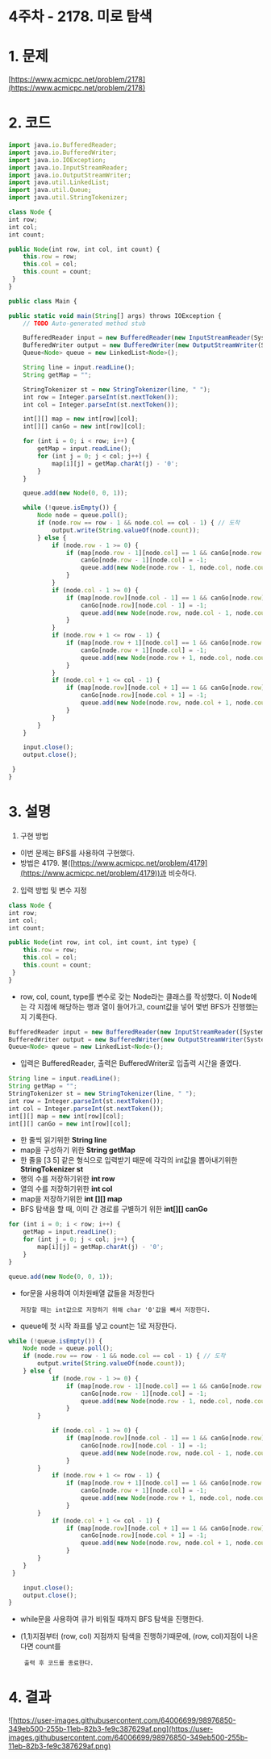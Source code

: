 # 4주차 - 2178. 미로 탐색

# 1. 문제

[https://www.acmicpc.net/problem/2178](https://www.acmicpc.net/problem/2178)

# 2. 코드

```jsx
import java.io.BufferedReader;
import java.io.BufferedWriter;
import java.io.IOException;
import java.io.InputStreamReader;
import java.io.OutputStreamWriter;
import java.util.LinkedList;
import java.util.Queue;
import java.util.StringTokenizer;
```

```jsx
class Node {
int row;
int col;
int count;
```

```jsx
public Node(int row, int col, int count) {
	this.row = row;
	this.col = col;
	this.count = count;
 }
}

```

```jsx
public class Main {
```

```jsx
public static void main(String[] args) throws IOException {
	// TODO Auto-generated method stub

	BufferedReader input = new BufferedReader(new InputStreamReader(System.in));
	BufferedWriter output = new BufferedWriter(new OutputStreamWriter(System.out));
	Queue<Node> queue = new LinkedList<Node>();

	String line = input.readLine();
	String getMap = "";

	StringTokenizer st = new StringTokenizer(line, " ");
	int row = Integer.parseInt(st.nextToken());
	int col = Integer.parseInt(st.nextToken());

	int[][] map = new int[row][col];
	int[][] canGo = new int[row][col];

	for (int i = 0; i < row; i++) {
		getMap = input.readLine();
		for (int j = 0; j < col; j++) {
			map[i][j] = getMap.charAt(j) - '0';
		}
	}

	queue.add(new Node(0, 0, 1));

	while (!queue.isEmpty()) {
		Node node = queue.poll();
		if (node.row == row - 1 && node.col == col - 1) { // 도착
			output.write(String.valueOf(node.count));
		} else {
			if (node.row - 1 >= 0) {
				if (map[node.row - 1][node.col] == 1 && canGo[node.row - 1][node.col] == 0) { // 위로 이동
					canGo[node.row - 1][node.col] = -1;
					queue.add(new Node(node.row - 1, node.col, node.count + 1));
				}
			}
			if (node.col - 1 >= 0) {
				if (map[node.row][node.col - 1] == 1 && canGo[node.row][node.col - 1] == 0) { // 왼쪽으로 이동
					canGo[node.row][node.col - 1] = -1;
					queue.add(new Node(node.row, node.col - 1, node.count + 1));
				}
			}
			if (node.row + 1 <= row - 1) {
				if (map[node.row + 1][node.col] == 1 && canGo[node.row + 1][node.col] == 0) { // 아래로 이동
					canGo[node.row + 1][node.col] = -1;
					queue.add(new Node(node.row + 1, node.col, node.count + 1));
				}
			}
			if (node.col + 1 <= col - 1) {
				if (map[node.row][node.col + 1] == 1 && canGo[node.row][node.col + 1] == 0) { // 오른쪽 이동
					canGo[node.row][node.col + 1] = -1;
					queue.add(new Node(node.row, node.col + 1, node.count + 1));
				}
			}
		}
	}

	input.close();
	output.close();

 }
}

```

# 3. 설명

1. 구현 방법
- 이번 문제는 BFS를 사용하여 구현했다.
- 방법은 4179. 불([https://www.acmicpc.net/problem/4179](https://www.acmicpc.net/problem/4179))과 비슷하다.

2.  입력 방법 및 변수 지정

```jsx
class Node {
int row;
int col;
int count;

```

```jsx
public Node(int row, int col, int count, int type) {
	this.row = row;
	this.col = col;
	this.count = count;
 }
}
```

- row, col, count, type를 변수로 갖는 Node라는 클래스를 작성했다. 이 Node에는 각 지점에 해당하는 행과 열이 들어가고, count값을 넣어 몇번 BFS가 진행했는지 기록한다.

```jsx
BufferedReader input = new BufferedReader(new InputStreamReader([System.in](http://system.in/)));
BufferedWriter output = new BufferedWriter(new OutputStreamWriter(System.out));
Queue<Node> queue = new LinkedList<Node>();
```

- 입력은 BufferedReader, 출력은 BufferedWriter로 입출력 시간을 줄였다.

```jsx
String line = input.readLine();
String getMap = "";
StringTokenizer st = new StringTokenizer(line, " ");
int row = Integer.parseInt(st.nextToken());
int col = Integer.parseInt(st.nextToken());
int[][] map = new int[row][col];
int[][] canGo = new int[row][col];
```

- 한 줄씩 읽기위한 **String line**
- map을 구성하기 위한 **String getMap**
- 한 줄을 [3 5] 같은 형식으로 입력받기 때문에 각각의 int값을 뽑아내기위한 **StringTokenizer st**
- 행의 수를 저장하기위한 **int row**
- 열의 수를 저장하기위한 **int col**
- map을 저장하기위한 **int [][] map**
- BFS 탐색을 할 때, 이미 간 경로를 구별하기 위한 **int[][] canGo**

```jsx
for (int i = 0; i < row; i++) {
	getMap = input.readLine();
	for (int j = 0; j < col; j++) {
		map[i][j] = getMap.charAt(j) - '0';
	}
}

queue.add(new Node(0, 0, 1));
```

- for문을 사용하여 이차원배열 값들을 저장한다

      저장할 때는 int값으로 저장하기 위해 char '0'값을 빼서 저장한다.

- queue에 첫 시작 좌표를 넣고 count는 1로 저장한다.

```jsx
while (!queue.isEmpty()) {
	Node node = queue.poll();
	if (node.row == row - 1 && node.col == col - 1) { // 도착
		output.write(String.valueOf(node.count));
	} else {
			if (node.row - 1 >= 0) {
				if (map[node.row - 1][node.col] == 1 && canGo[node.row - 1][node.col] == 0) { // 위로 이동
					canGo[node.row - 1][node.col] = -1;
					queue.add(new Node(node.row - 1, node.col, node.count + 1));
				}
		}

			if (node.col - 1 >= 0) {
				if (map[node.row][node.col - 1] == 1 && canGo[node.row][node.col - 1] == 0) { // 왼쪽으로 이동
					canGo[node.row][node.col - 1] = -1;
					queue.add(new Node(node.row, node.col - 1, node.count + 1));
				}
		}
			if (node.row + 1 <= row - 1) {
				if (map[node.row + 1][node.col] == 1 && canGo[node.row + 1][node.col] == 0) { // 아래로 이동
					canGo[node.row + 1][node.col] = -1;
					queue.add(new Node(node.row + 1, node.col, node.count + 1));
				}
		}
			if (node.col + 1 <= col - 1) {
				if (map[node.row][node.col + 1] == 1 && canGo[node.row][node.col + 1] == 0) { // 오른쪽 이동
					canGo[node.row][node.col + 1] = -1;
					queue.add(new Node(node.row, node.col + 1, node.count + 1));
				}
		}
	}
 }

	input.close();
	output.close();
}
```

- while문을 사용하여 큐가 비워질 때까지 BFS 탐색을 진행한다.
- (1,1)지점부터 (row, col) 지점까지 탐색을 진행하기때문에, (row, col)지점이 나온다면 count를

       출력 후 코드를 종료한다. 

# 4. 결과

![https://user-images.githubusercontent.com/64006699/98976850-349eb500-255b-11eb-82b3-fe9c387629af.png](https://user-images.githubusercontent.com/64006699/98976850-349eb500-255b-11eb-82b3-fe9c387629af.png)